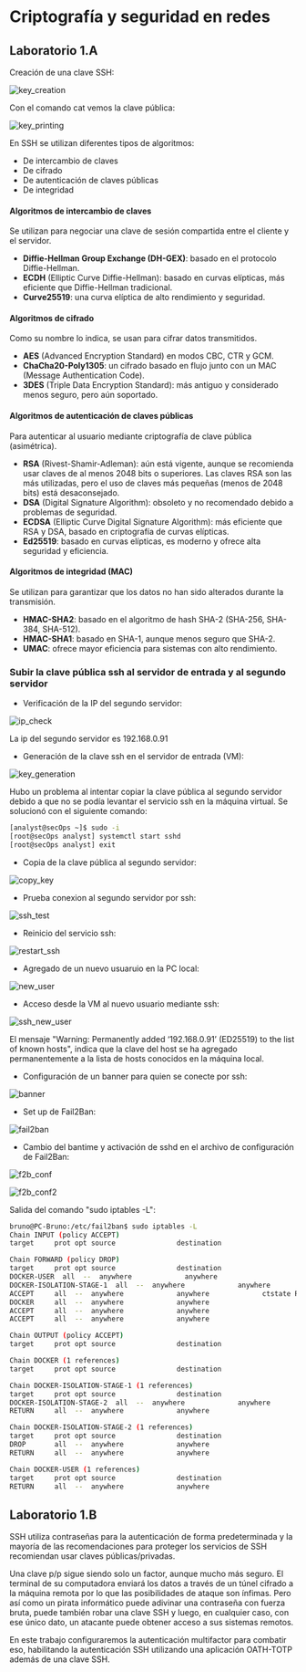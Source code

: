 # Criptografía y seguridad en redes 
## Laboratorio 1.A

Creación de una clave SSH:

![key_creation](./img/seg_terms_1.png)

Con el comando cat vemos la clave pública:

![key_printing](./img/seg_term_2.png)

En SSH se utilizan diferentes tipos de algoritmos:

- De intercambio de claves
- De cifrado
- De autenticación de claves públicas
- De integridad

#### Algoritmos de intercambio de claves

Se utilizan para negociar una clave de sesión compartida entre el cliente y el servidor.

- **Diffie-Hellman Group Exchange (DH-GEX)**: basado en el protocolo Diffie-Hellman.
- **ECDH** (Elliptic Curve Diffie-Hellman): basado en curvas elípticas, más eficiente que Diffie-Hellman tradicional.
- **Curve25519**: una curva elíptica de alto rendimiento y seguridad.

#### Algoritmos de cifrado

Como su nombre lo indica, se usan para cifrar datos transmitidos.

- **AES** (Advanced Encryption Standard) en modos CBC, CTR y GCM.
- **ChaCha20-Poly1305**: un cifrado basado en flujo junto con un MAC (Message Authentication Code).
- **3DES** (Triple Data Encryption Standard): más antiguo y considerado menos seguro, pero aún soportado.

#### Algoritmos de autenticación de claves públicas

Para autenticar al usuario mediante criptografía de clave pública (asimétrica).

- **RSA** (Rivest-Shamir-Adleman): aún está vigente, aunque se recomienda usar claves de al menos 2048 bits o superiores. Las claves RSA son las más utilizadas, pero el uso de claves más pequeñas (menos de 2048 bits) está desaconsejado.
- **DSA** (Digital Signature Algorithm): obsoleto y no recomendado debido a problemas de seguridad.
- **ECDSA** (Elliptic Curve Digital Signature Algorithm): más eficiente que RSA y DSA, basado en criptografía de curvas elípticas.
- **Ed25519**: basado en curvas elípticas, es moderno y ofrece alta seguridad y eficiencia.

#### Algoritmos de integridad (MAC)

Se utilizan para garantizar que los datos no han sido alterados durante la transmisión.

- **HMAC-SHA2**: basado en el algoritmo de hash SHA-2 (SHA-256, SHA-384, SHA-512).
- **HMAC-SHA1**: basado en SHA-1, aunque menos seguro que SHA-2.
- **UMAC**: ofrece mayor eficiencia para sistemas con alto rendimiento.


### Subir la clave pública ssh al servidor de entrada y al segundo servidor

- Verificación de la IP del segundo servidor:

![ip_check](./img/ip_address_segundo_servidor.png)

La ip del segundo servidor es 192.168.0.91

- Generación de la clave ssh en el servidor de entrada (VM):

![key_generation](./img/gen_key_secOps.png)

Hubo un problema al intentar copiar la clave pública al segundo servidor debido a que no se podía levantar el servicio ssh en la máquina virtual. Se solucionó con el siguiente comando:

```bash
[analyst@secOps ~]$ sudo -i
[root@secOps analyst] systemctl start sshd
[root@secOps analyst] exit
```

- Copia de la clave pública al segundo servidor:

![copy_key](./img/copy-ssh-from-vm-to-pc.png)

- Prueba conexion al segundo servidor por ssh:

![ssh_test](./img/conn-from-vm-to-pc.png)

- Reinicio del servicio ssh:

![restart_ssh](./img/reinicio-ssh.png)

- Agregado de un nuevo usuaruio en la PC local:

![new_user](./img/creo_new_user_pc.png)

- Acceso desde la VM al nuevo usuario mediante ssh:

![ssh_new_user](./img/access_new_user_ssh.png)

El mensaje "Warning: Permanently added ‘192.168.0.91’ (ED25519) to the list of known hosts", indica que la clave del host se ha agregado permanentemente a la lista de hosts conocidos en la máquina local.

- Configuración de un banner para quien se conecte por ssh:

![banner](./img/banner.png)

- Set up de Fail2Ban:

![fail2ban](./img/set-up-f2b.png)

- Cambio del bantime y activación de sshd en el archivo de configuración de Fail2Ban:

![f2b_conf](./img/cambio-ban-time.png)

![f2b_conf2](./img/enable-f2b-sshd.png)

Salida del comando "sudo iptables -L":

```bash
bruno@PC-Bruno:/etc/fail2ban$ sudo iptables -L
Chain INPUT (policy ACCEPT)
target     prot opt source               destination         

Chain FORWARD (policy DROP)
target     prot opt source               destination         
DOCKER-USER  all  --  anywhere             anywhere            
DOCKER-ISOLATION-STAGE-1  all  --  anywhere             anywhere            
ACCEPT     all  --  anywhere             anywhere             ctstate RELATED,ESTABLISHED
DOCKER     all  --  anywhere             anywhere            
ACCEPT     all  --  anywhere             anywhere            
ACCEPT     all  --  anywhere             anywhere            

Chain OUTPUT (policy ACCEPT)
target     prot opt source               destination         

Chain DOCKER (1 references)
target     prot opt source               destination         

Chain DOCKER-ISOLATION-STAGE-1 (1 references)
target     prot opt source               destination         
DOCKER-ISOLATION-STAGE-2  all  --  anywhere             anywhere            
RETURN     all  --  anywhere             anywhere            

Chain DOCKER-ISOLATION-STAGE-2 (1 references)
target     prot opt source               destination         
DROP       all  --  anywhere             anywhere            
RETURN     all  --  anywhere             anywhere            

Chain DOCKER-USER (1 references)
target     prot opt source               destination         
RETURN     all  --  anywhere             anywhere  
```

## Laboratorio 1.B

SSH utiliza contraseñas para la autenticación de forma predeterminada y la mayoría de las
recomendaciones para proteger los servicios de SSH recomiendan usar claves
públicas/privadas. 

Una clave p/p sigue siendo solo un factor, aunque mucho más seguro. El terminal de su computadora enviará los datos a través de un túnel cifrado a
la máquina remota por lo que las posibilidades de ataque son ínfimas. Pero así como un pirata informático puede adivinar una contraseña con fuerza bruta, puede también robar una clave SSH y luego, en cualquier caso, con ese único dato, un atacante puede obtener
acceso a sus sistemas remotos. 

En este trabajo configuraremos la autenticación multifactor para combatir eso, habilitando la autenticación SSH utilizando una aplicación OATH-TOTP además de una clave SSH.











